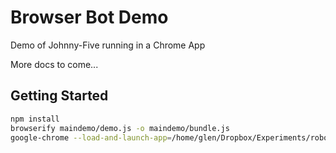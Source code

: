 Browser Bot Demo
================

Demo of Johnny-Five running in a Chrome App 

More docs to come...


Getting Started
---------------

```sh
npm install
browserify maindemo/demo.js -o maindemo/bundle.js
google-chrome --load-and-launch-app=/home/glen/Dropbox/Experiments/robotics/components/johnny-five/demo

```
